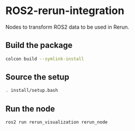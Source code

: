 # ROS2-rerun-integration

Nodes to transform ROS2 data to be used in Rerun.

## Build the package

```bash
colcon build --symlink-install
```

## Source the setup
```bash
. install/setup.bash
```

## Run the node
```bash
ros2 run rerun_visualization rerun_node
```
